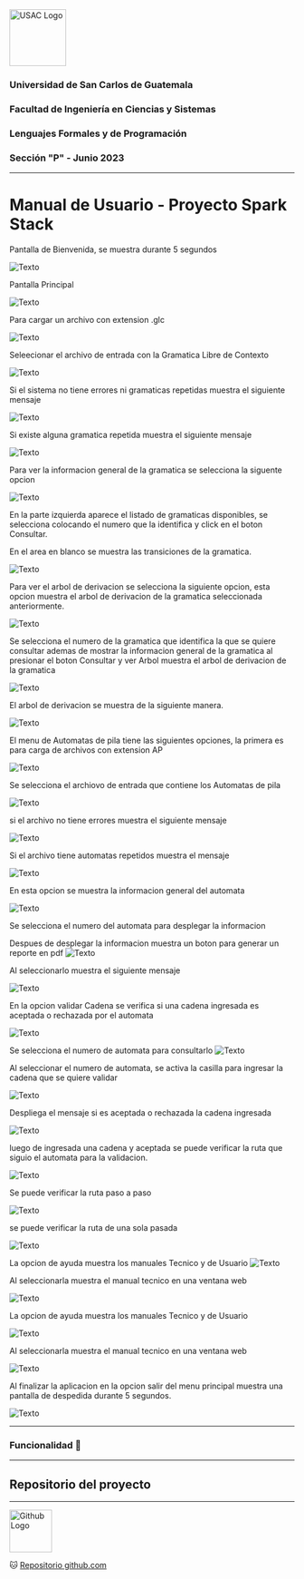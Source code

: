 <img src="https://media.ingenieria.usac.edu.gt/images/joomla_template/logo_institucional.png" alt="USAC Logo" width="" height="100">

### Universidad de San Carlos de Guatemala
### Facultad de Ingeniería en Ciencias y Sistemas
### Lenguajes Formales y de Programación
### Sección "P" - Junio 2023

---
# Manual de Usuario - Proyecto Spark Stack


Pantalla de Bienvenida, se muestra durante 5 segundos

![Texto](Imagenes/U1.jpg)

Pantalla Principal

![Texto](Imagenes/U2.jpg)

Para cargar un archivo con extension .glc

![Texto](Imagenes/U3.jpg)

Seleecionar el archivo de entrada con la Gramatica Libre de Contexto

![Texto](Imagenes/U4.jpg)

Si el sistema no tiene errores ni gramaticas repetidas muestra el siguiente mensaje

![Texto](Imagenes/U5.jpg)

Si existe alguna gramatica repetida muestra el siguiente mensaje

![Texto](Imagenes/U6.jpg)

Para ver la informacion general de la gramatica se selecciona la siguente opcion

![Texto](Imagenes/U7.jpg)

En la parte izquierda aparece el listado de gramaticas disponibles, se selecciona colocando el numero que la identifica y click en el boton Consultar.

En el area en blanco se muestra las transiciones de la gramatica.

![Texto](Imagenes/U8.jpg)

Para ver el arbol de derivacion se selecciona la siguiente opcion, esta opcion muestra el arbol de derivacion de la gramatica seleccionada anteriormente.

![Texto](Imagenes/U9.jpg)

Se selecciona el numero de la gramatica que identifica la que se quiere consultar
ademas de mostrar la informacion general de la gramatica al presionar el boton Consultar y ver Arbol muestra el arbol de derivacion de la gramatica

![Texto](Imagenes/U11.jpg)

El arbol de derivacion se muestra de la siguiente manera.

![Texto](Imagenes/U10.jpg)

El menu de Automatas de pila tiene las siguientes opciones, la primera es para carga de archivos con extension AP

![Texto](Imagenes/U12.jpg)

Se selecciona el archiovo de entrada que contiene los Automatas de pila

![Texto](Imagenes/U13.jpg)

si el archivo no tiene errores muestra el siguiente mensaje

![Texto](Imagenes/U14.jpg)

Si el archivo tiene automatas repetidos muestra el mensaje

![Texto](Imagenes/U15.jpg)

En esta opcion se muestra la informacion general del automata

![Texto](Imagenes/U16.jpg)

Se selecciona el numero del automata para desplegar la informacion

Despues de desplegar la informacion muestra un boton para generar un reporte en pdf
![Texto](Imagenes/U17.jpg)

Al seleccionarlo muestra el siguiente mensaje

![Texto](Imagenes/U18.jpg)

En la opcion validar Cadena se verifica si una cadena ingresada es aceptada o rechazada por el automata

![Texto](Imagenes/U16.jpg)


Se selecciona el numero de automata para consultarlo
![Texto](Imagenes/U19.jpg)

Al seleccionar el numero de automata, se activa la casilla para ingresar la cadena que se quiere validar 

![Texto](Imagenes/U20.jpg)

Despliega el mensaje si es aceptada o rechazada la cadena ingresada

![Texto](Imagenes/U21.jpg)

luego de ingresada una cadena y aceptada se puede verificar la ruta que siguio el automata para la validacion.

![Texto](Imagenes/U22.jpg)

Se puede verificar la ruta paso a paso

![Texto](Imagenes/U23.jpg)

se puede verificar la ruta de una sola pasada 

![Texto](Imagenes/U24.jpg)

La opcion de ayuda muestra los manuales Tecnico y de Usuario
![Texto](Imagenes/U25.jpg)

Al seleccionarla muestra el manual  tecnico en una ventana web

![Texto](Imagenes/U27.jpg)

La opcion de ayuda muestra los manuales Tecnico y de Usuario

![Texto](Imagenes/U26.jpg)

Al seleccionarla muestra el manual  tecnico en una ventana web

![Texto](Imagenes/U28.jpg)

Al finalizar la aplicacion en la opcion salir del menu principal muestra una pantalla de despedida durante 5 segundos.

![Texto](Imagenes/U29.jpg)

---

### Funcionalidad 👾 

---
## Repositorio del proyecto 
---
<img src="https://cdn4.iconfinder.com/data/icons/iconsimple-logotypes/512/github-512.png" alt="Github Logo" width="75" height="75">


🐱
[Repositorio github.com](https://github.com/IngUsac/LFP_P2_9516098 "Repositorio del Proyecto 2 - LFP") 



